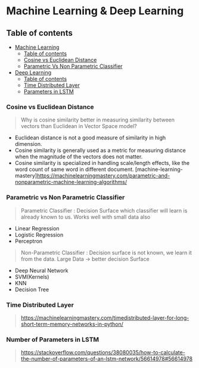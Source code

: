 # Machine Learning & Deep Learning

## Table of contents

* [Machine Learning](#machine-learning)
   * [Table of contents](#table-of-contents)
   * [Cosine vs Euclidean Distance](#cosine-vs-euclidean-distance)
   * [Parametric Vs Non Parametric Classifier](#parametric-vs-non-parametric-classifier)
* [Deep Learning](#deep-learning)
  * [Table of contents](#table-of-contents)
  * [Time Distributed Layer](#time-distributed-layer)
  * [Parameters in  LSTM](#parameters-in-lstm)
      
### Cosine vs Euclidean Distance 
> Why is cosine similarity better in measuring similarity between vectors than Euclidean in Vector Space model? 
 - Euclidean distance is not a good measure of similarity in high dimension. 
 - Cosine similarity is generally used as a metric for measuring distance when the magnitude of the vectors does not matter. 
 - Cosine similarity is specialized in handling scale/length effects, like the word count of  same word in different document. 
 [machine-learning-mastery]https://machinelearningmastery.com/parametric-and-nonparametric-machine-learning-algorithms/
### Parametric vs Non Parametric Classifier
> Parametric Classifier : Decision Surface which classifier will learn is already known to us. Works well with small data also
 - Linear Regression
 - Logistic Regression 
 - Perceptron  
> Non-Parametric Classifier : Decision surface is not known, we learn it from the data. Large Data -> better decision Surface  
- Deep Neural Network  
- SVM(Kernels)  
- KNN  
- Decision Tree  
### Time Distributed Layer
> https://machinelearningmastery.com/timedistributed-layer-for-long-short-term-memory-networks-in-python/

###  Number of Parameters in LSTM
> https://stackoverflow.com/questions/38080035/how-to-calculate-the-number-of-parameters-of-an-lstm-network/56614978#56614978
